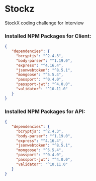 # Stockz
StockX coding challenge for Interview


### Installed NPM Packages for Client:
```json
{
   "dependencies": {
     "bcryptjs": "^2.4.3",
     "body-parser": "^1.19.0",
     "express": "^4.16.4",
     "jsonwebtoken": "^8.5.1",
     "mongoose": "^5.5.4",
     "passport": "^0.4.0",
     "passport-jwt": "^4.0.0",
     "validator": "^10.11.0"
   }
}
```

### Installed NPM Packages for API:
```json
{
   "dependencies": {
     "bcryptjs": "^2.4.3",
     "body-parser": "^1.19.0",
     "express": "^4.16.4",
     "jsonwebtoken": "^8.5.1",
     "mongoose": "^5.5.4",
     "passport": "^0.4.0",
     "passport-jwt": "^4.0.0",
     "validator": "^10.11.0"
   }
}
```
